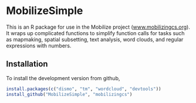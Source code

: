 # MobilizeSimple

This is an R package for use in the Mobilize project (www.mobilizingcs.org). It wraps up complicated functions to simplify function calls for tasks such as mapmaking, spatial subsetting, text analysis, word clouds, and regular expressions with numbers.

## Installation

To install the development version from github,

```r
install.packages(c("dismo", "tm", "wordcloud", "devtools"))
install_github("MobilizeSimple", "mobilizingcs")
```
